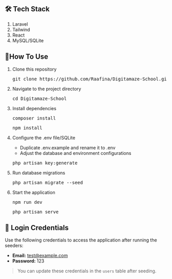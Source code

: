 
## 🛠️ Tech Stack
<ol>
    <li>Laravel</li>
    <li>Tailwind</li>
    <li>React</li>
    <li>MySQL/SQLite</li>
</ol>

## 🎯How To Use
<ol>
    <li>
        <p>Clone this repository</p>
        <p><pre>git clone https://github.com/Raafina/Digitamaze-School.git</pre></p>
    </li>
    <li>
        <p>Navigate to the project directory</p>
        <p><pre>cd Digitamaze-School</pre></p>
    </li>
    <li>
        <p>Install dependencies</p>
        <p><pre>composer install</pre></p>
        <p><pre>npm install</pre></p>
    </li>
    <li>
        <p>Configure the .env file/SQLite</p>
        <ul>
            <li>Duplicate .env.example and rename it to .env</li>
            <li>Adjust the database and environment configurations</li>
        </ul>
        <p><pre>php artisan key:generate</pre></p>
    </li>
    <li>
        <p>Run database migrations</p>
        <p><pre>php artisan migrate --seed</pre></p>
    </li>
    <li>
        <p>Start the application</p>
        <p><pre>npm run dev</pre></p>
        <p><pre>php artisan serve</pre></p>
    </li>
</ol>

## 🔐 Login Credentials

Use the following credentials to access the application after running the seeders:

- **Email:** test@example.com  
- **Password:** 123

> You can update these credentials in the `users` table after seeding.

